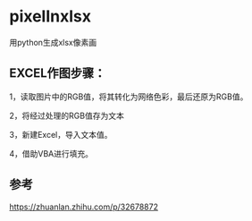 # pixelInxlsx
用python生成xlsx像素画

## EXCEL作图步骤：

1，读取图片中的RGB值，将其转化为网络色彩，最后还原为RGB值。

2，将经过处理的RGB值存为文本

3，新建Excel，导入文本值。

4，借助VBA进行填充。

## 参考

https://zhuanlan.zhihu.com/p/32678872